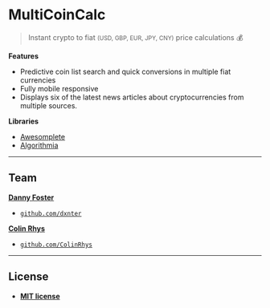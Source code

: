 # MultiCoinCalc
> Instant crypto to fiat <small>(USD, GBP, EUR, JPY, CNY)</small> price calculations 💰

**Features**
- Predictive coin list search and quick conversions in multiple fiat currencies
- Fully mobile responsive
- Displays six of the latest news articles about cryptocurrencies from multiple sources.


**Libraries**
- [Awesomplete](https://leaverou.github.io/awesomplete/)
- [Algorithmia](https://algorithmia.com/)
---

## Team

<a href="https://danny.sh" target="_blank">**Danny Foster**</a>
  - <a href="https://github.com/ColinRhys" target="_blank">`github.com/dxnter`</a>

<a href="http://colinrhys.io/" target="_blank">**Colin Rhys**</a>
  - <a href="http://github.com/ColinRhys" target="_blank">`github.com/ColinRhys`</a>

---

## License

- **[MIT license](http://opensource.org/licenses/mit-license.php)**
